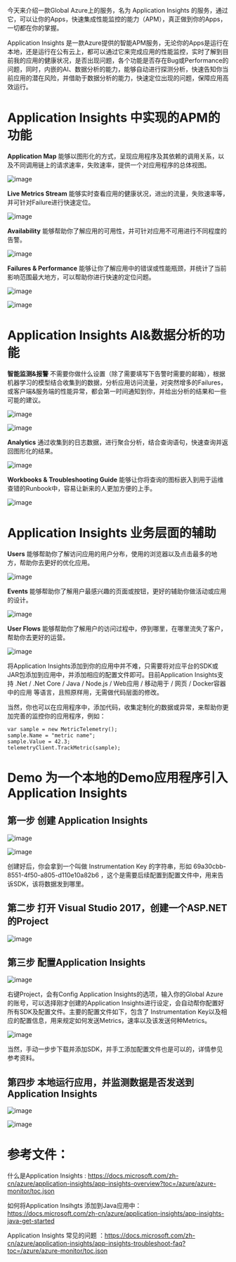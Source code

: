 今天来介绍一款Global Azure上的服务，名为 Application Insights 的服务，通过它，可以让你的Apps，快速集成性能监控的能力（APM），真正做到你的Apps，一切都在你的掌握。



Application Insights 是一款Azure提供的智能APM服务，无论你的Apps是运行在本地，还是运行在公有云上，都可以通过它来完成应用的性能监控，实时了解到目前我的应用的健康状况，是否出现问题，各个功能是否存在Bug或Performance的问题，同时，内嵌的AI、数据分析的能力，能够自动进行探测分析，快速告知你当前应用的潜在风险，并借助于数据分析的能力，快速定位出现的问题，保障应用高效运行。



# Application Insights 中实现的APM的功能



**Application Map** 能够以图形化的方式，呈现应用程序及其依赖的调用关系，以及不同调用链上的请求速率，失败速率，提供一个对应用程序的总体视图。

![image](https://github.com/CohenLyon/OCPChinaPTSALLDOCS/blob/patch-1/01.BLOG/images/%E5%80%9F%E5%8A%A9Application%20Insights%EF%BC%8C%E8%AE%A9Apps%E5%BF%AB%E9%80%9F%E6%8B%A5%E6%9C%89APM%2001.webp)

**Live Metrics Stream** 能够实时查看应用的健康状况，进出的流量，失败速率等，并可针对Failure进行快速定位。

![image](https://github.com/CohenLyon/OCPChinaPTSALLDOCS/blob/patch-1/01.BLOG/images/%E5%80%9F%E5%8A%A9Application%20Insights%EF%BC%8C%E8%AE%A9Apps%E5%BF%AB%E9%80%9F%E6%8B%A5%E6%9C%89APM%2002.webp)

**Availability** 能够帮助你了解应用的可用性，并可针对应用不可用进行不同程度的告警。

![image](https://github.com/CohenLyon/OCPChinaPTSALLDOCS/blob/patch-1/01.BLOG/images/%E5%80%9F%E5%8A%A9Application%20Insights%EF%BC%8C%E8%AE%A9Apps%E5%BF%AB%E9%80%9F%E6%8B%A5%E6%9C%89APM%2003.webp)

**Failures & Performance** 能够让你了解应用中的错误或性能瓶颈，并统计了当前影响范围最大地方，可以帮助你进行快速的定位问题。

![image](https://github.com/CohenLyon/OCPChinaPTSALLDOCS/blob/patch-1/01.BLOG/images/%E5%80%9F%E5%8A%A9Application%20Insights%EF%BC%8C%E8%AE%A9Apps%E5%BF%AB%E9%80%9F%E6%8B%A5%E6%9C%89APM%2004.webp)

![image](https://github.com/CohenLyon/OCPChinaPTSALLDOCS/blob/patch-1/01.BLOG/images/%E5%80%9F%E5%8A%A9Application%20Insights%EF%BC%8C%E8%AE%A9Apps%E5%BF%AB%E9%80%9F%E6%8B%A5%E6%9C%89APM%2005.webp)

# Application Insights AI&数据分析的功能



**智能监测&报警** 不需要你做什么设置（除了需要填写下告警时需要的邮箱），根据机器学习的模型结合收集到的数据，分析应用访问流量，对突然增多的Failures，或客户端&服务端的性能异常，都会第一时间通知到你，并给出分析的结果和一些可能的建议。

![image](https://github.com/CohenLyon/OCPChinaPTSALLDOCS/blob/patch-1/01.BLOG/images/%E5%80%9F%E5%8A%A9Application%20Insights%EF%BC%8C%E8%AE%A9Apps%E5%BF%AB%E9%80%9F%E6%8B%A5%E6%9C%89APM%2006.webp)

![image](https://github.com/CohenLyon/OCPChinaPTSALLDOCS/blob/patch-1/01.BLOG/images/%E5%80%9F%E5%8A%A9Application%20Insights%EF%BC%8C%E8%AE%A9Apps%E5%BF%AB%E9%80%9F%E6%8B%A5%E6%9C%89APM%2007.webp)

**Analytics** 通过收集到的日志数据，进行聚合分析，结合查询语句，快速查询并返回图形化的结果。

![image](https://github.com/CohenLyon/OCPChinaPTSALLDOCS/blob/patch-1/01.BLOG/images/%E5%80%9F%E5%8A%A9Application%20Insights%EF%BC%8C%E8%AE%A9Apps%E5%BF%AB%E9%80%9F%E6%8B%A5%E6%9C%89APM%2008.webp)

**Workbooks & Troubleshooting Guide** 能够让你将查询的图标嵌入到用于运维查错的Runbook中，容易让新来的人更加方便的上手。

![image](https://github.com/CohenLyon/OCPChinaPTSALLDOCS/blob/patch-1/01.BLOG/images/%E5%80%9F%E5%8A%A9Application%20Insights%EF%BC%8C%E8%AE%A9Apps%E5%BF%AB%E9%80%9F%E6%8B%A5%E6%9C%89APM%2009.webp)

# Application Insights 业务层面的辅助



**Users** 能够帮助你了解访问应用的用户分布，使用的浏览器以及点击最多的地方，帮助你去更好的优化应用。

![image](https://github.com/CohenLyon/OCPChinaPTSALLDOCS/blob/patch-1/01.BLOG/images/%E5%80%9F%E5%8A%A9Application%20Insights%EF%BC%8C%E8%AE%A9Apps%E5%BF%AB%E9%80%9F%E6%8B%A5%E6%9C%89APM%2010.webp)

**Events** 能够帮助你了解用户最感兴趣的页面或按钮，更好的辅助你做活动或应用的设计。

![image](https://github.com/CohenLyon/OCPChinaPTSALLDOCS/blob/patch-1/01.BLOG/images/%E5%80%9F%E5%8A%A9Application%20Insights%EF%BC%8C%E8%AE%A9Apps%E5%BF%AB%E9%80%9F%E6%8B%A5%E6%9C%89APM%2011.webp)

**User Flows** 能够帮助你了解用户的访问过程中，停到哪里，在哪里流失了客户，帮助你去更好的运营。

![image](https://github.com/CohenLyon/OCPChinaPTSALLDOCS/blob/patch-1/01.BLOG/images/%E5%80%9F%E5%8A%A9Application%20Insights%EF%BC%8C%E8%AE%A9Apps%E5%BF%AB%E9%80%9F%E6%8B%A5%E6%9C%89APM%2012.webp)

将Application Insights添加到你的应用中并不难，只需要将对应平台的SDK或JAR包添加到应用中，并添加相应的配置文件即可。目前Application Insights支持 .Net / .Net Core / Java / Node.js / Web应用 / 移动用于 / 网页 / Docker容器中的应用 等语言，且照原样用，无需做代码层面的修改。



当然，你也可以在应用程序中，添加代码，收集定制化的数据或异常，来帮助你更加完善的监控你的应用程序，例如：

```
var sample = new MetricTelemetry();
sample.Name = "metric name";
sample.Value = 42.3;
telemetryClient.TrackMetric(sample);
```

# Demo 为一个本地的Demo应用程序引入Application Insights



## 第一步 创建 Application Insights 

![image](https://github.com/CohenLyon/OCPChinaPTSALLDOCS/blob/patch-1/01.BLOG/images/%E5%80%9F%E5%8A%A9Application%20Insights%EF%BC%8C%E8%AE%A9Apps%E5%BF%AB%E9%80%9F%E6%8B%A5%E6%9C%89APM%2013.webp)

![image](https://github.com/CohenLyon/OCPChinaPTSALLDOCS/blob/patch-1/01.BLOG/images/%E5%80%9F%E5%8A%A9Application%20Insights%EF%BC%8C%E8%AE%A9Apps%E5%BF%AB%E9%80%9F%E6%8B%A5%E6%9C%89APM%2014.webp)

创建好后，你会拿到一个叫做 Instrumentation Key 的字符串，形如 69a30cbb-8551-4f50-a805-d110e10a82b6 ，这个是需要后续配置到配置文件中，用来告诉SDK，该将数据发到哪里。



## 第二步 打开 Visual Studio 2017，创建一个ASP.NET的Project

![image](https://github.com/CohenLyon/OCPChinaPTSALLDOCS/blob/patch-1/01.BLOG/images/%E5%80%9F%E5%8A%A9Application%20Insights%EF%BC%8C%E8%AE%A9Apps%E5%BF%AB%E9%80%9F%E6%8B%A5%E6%9C%89APM%2015.webp)

## 第三步 配置Application Insights

![image](https://github.com/CohenLyon/OCPChinaPTSALLDOCS/blob/patch-1/01.BLOG/images/%E5%80%9F%E5%8A%A9Application%20Insights%EF%BC%8C%E8%AE%A9Apps%E5%BF%AB%E9%80%9F%E6%8B%A5%E6%9C%89APM%2016.webp)

右键Project，会有Config Application Insights的选项，输入你的Global Azure的账号，可以选择刚才创建的Application Insights进行设定，会自动帮你配置好所有SDK及配置文件。主要的配置文件如下，包含了 Instrumentation Key以及相应的配置信息，用来规定如何发送Metrics，速率以及该发送何种Metrics。

![image](https://github.com/CohenLyon/OCPChinaPTSALLDOCS/blob/patch-1/01.BLOG/images/%E5%80%9F%E5%8A%A9Application%20Insights%EF%BC%8C%E8%AE%A9Apps%E5%BF%AB%E9%80%9F%E6%8B%A5%E6%9C%89APM%2017.webp)

当然，手动一步步下载并添加SDK，并手工添加配置文件也是可以的，详情参见参考资料。



## 第四步 本地运行应用，并监测数据是否发送到Application Insights

![image](https://github.com/CohenLyon/OCPChinaPTSALLDOCS/blob/patch-1/01.BLOG/images/%E5%80%9F%E5%8A%A9Application%20Insights%EF%BC%8C%E8%AE%A9Apps%E5%BF%AB%E9%80%9F%E6%8B%A5%E6%9C%89APM%2018.webp)

![image](https://github.com/CohenLyon/OCPChinaPTSALLDOCS/blob/patch-1/01.BLOG/images/%E5%80%9F%E5%8A%A9Application%20Insights%EF%BC%8C%E8%AE%A9Apps%E5%BF%AB%E9%80%9F%E6%8B%A5%E6%9C%89APM%2019.webp)

# 参考文件：

什么是Application Insights : https://docs.microsoft.com/zh-cn/azure/application-insights/app-insights-overview?toc=/azure/azure-monitor/toc.json

如何将Application Insihgts 添加到Java应用中：https://docs.microsoft.com/zh-cn/azure/application-insights/app-insights-java-get-started

Application Insights 常见的问题 ：https://docs.microsoft.com/zh-cn/azure/application-insights/app-insights-troubleshoot-faq?toc=/azure/azure-monitor/toc.json

